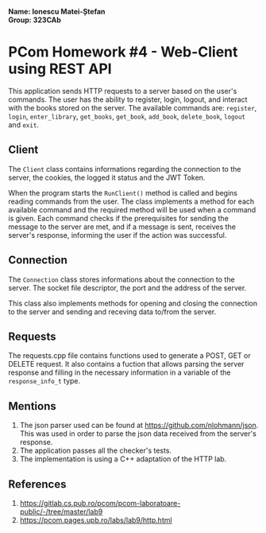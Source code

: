 **Name: Ionescu Matei-Ștefan**  
**Group: 323CAb**

# PCom Homework #4 - Web-Client using REST API

This application sends HTTP requests to a server based on the user's commands.
The user has the ability to register, login, logout, and interact with the
books stored on the server. The available commands are: `register`, `login`,
`enter_library`, `get_books`, `get_book`, `add_book`, `delete_book`, `logout`
and `exit`.

## Client
The `Client` class contains informations regarding the connection to the
server, the cookies, the logged it status and the JWT Token.

When the program starts the `RunClient()` method is called and begins reading
commands from the user. The class implements a method for each available
command and the required method will be used when a command is given. Each
command checks if the prerequisites for sending the message to the server are
met, and if a message is sent, receives the server's response, informing the
user if the action was successful.

## Connection
The `Connection` class stores informations about the connection to the server.
The socket file descriptor, the port and the address of the server.

This class also implements methods for opening and closing the connection to
the server and sending and receving data to/from the server.

## Requests
The requests.cpp file contains functions used to generate a POST, GET or DELETE
request. It also contains a fuction that allows parsing the server response and
filling in the necessary information in a variable of the `response_info_t`
type.

## Mentions
1. The json parser used can be found at https://github.com/nlohmann/json. This
was used in order to parse the json data received from the server's response.
2. The application passes all the checker's tests.
3. The implementation is using a C++ adaptation of the HTTP lab.


## References
1. https://gitlab.cs.pub.ro/pcom/pcom-laboratoare-public/-/tree/master/lab9
2. https://pcom.pages.upb.ro/labs/lab9/http.html
